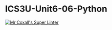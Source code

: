 # ICS3U-Unit6-06-Python

[![Mr Coxall's Super Linter](https://github.com/joannesanthosh/ICS3U-Unit6-06-Python/workflows/Mr%20Coxall's%20Super%20Linter/badge.svg)](https://github.com/joannesanthosh/ICS3U-Unit6-06-Python/actions/)
